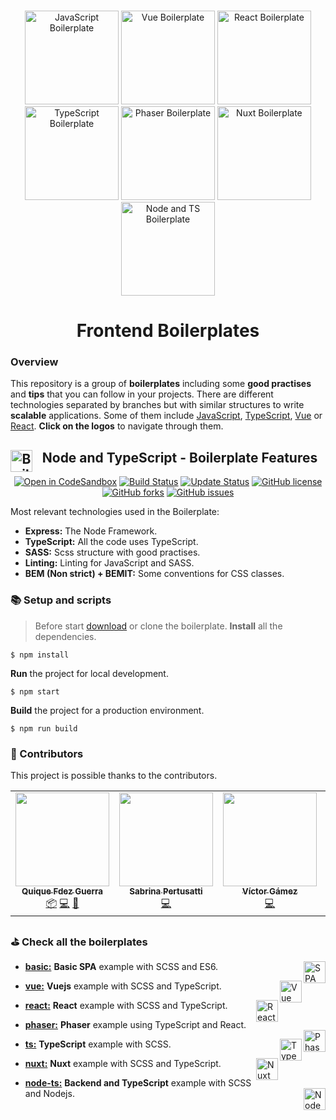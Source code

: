 <p align="center">
  <a id="logos" class="anchor" aria-hidden="true" href="#logos"></a><br/>
  <a href="https://github.com/CKGrafico/Frontend-Boilerplates/tree/basic#logos"><img src="https://raw.githubusercontent.com/CKGrafico/Frontend-Boilerplates/docs/resources/techs/spa-d.png" alt="JavaScript Boilerplate" width="150"></a>
  <a href="https://github.com/CKGrafico/Frontend-Boilerplates/tree/vue#logos"><img src="https://raw.githubusercontent.com/CKGrafico/Frontend-Boilerplates/docs/resources/techs/vue-d.png" alt="Vue Boilerplate" width="150"></a>
   <a href="https://github.com/CKGrafico/Frontend-Boilerplates/tree/react#logos"><img src="https://raw.githubusercontent.com/CKGrafico/Frontend-Boilerplates/docs/resources/techs/react-d.png" alt="React Boilerplate" width="150"></a>
  <a href="https://github.com/CKGrafico/Frontend-Boilerplates/tree/ts#logos"><img src="https://raw.githubusercontent.com/CKGrafico/Frontend-Boilerplates/docs/resources/techs/ts.png" alt="TypeScript Boilerplate" width="150"></a>
  <a href="https://github.com/CKGrafico/Frontend-Boilerplates/tree/phaser#logos"><img src="https://raw.githubusercontent.com/CKGrafico/Frontend-Boilerplates/docs/resources/techs/phaser-d.png" alt="Phaser Boilerplate" width="150"></a>
  <a href="https://github.com/CKGrafico/Frontend-Boilerplates/tree/nuxt#logos"><img src="https://raw.githubusercontent.com/CKGrafico/Frontend-Boilerplates/docs/resources/techs/nuxt-d.png" alt="Nuxt Boilerplate" width="150"></a>
   <a href="https://github.com/CKGrafico/Frontend-Boilerplates/tree/node-ts#logos"><img src="https://raw.githubusercontent.com/CKGrafico/Frontend-Boilerplates/docs/resources/techs/nodets.png" alt="Node and TS Boilerplate" width="150"></a>
</p>
<h1 align="center">Frontend Boilerplates</h1>

### Overview

This repository is a group of **boilerplates** including some **good practises** and **tips** that you can follow in your projects. There are different technologies separated by branches but with similar structures to write **scalable** applications. Some of them include [JavaScript](https://github.com/CKGrafico/Frontend-Boilerplates/tree/basic#logos), [TypeScript](https://github.com/CKGrafico/Frontend-Boilerplates/tree/ts#logos), [Vue](https://github.com/CKGrafico/Frontend-Boilerplates/tree/vue#logos) or [React](https://github.com/CKGrafico/Frontend-Boilerplates/tree/react#logos). **Click on the logos** to navigate through them.

<h2 align="center">Node and TypeScript - Boilerplate Features <img src="https://raw.githubusercontent.com/CKGrafico/Frontend-Boilerplates/docs/resources/techs/nodets.png" align="left" width="35" title="Boilerplate"></h2>

<p align="center">
  <a href="https://codesandbox.io/s/github/CKGrafico/Frontend-Boilerplates/tree/node-ts"><img src="https://img.shields.io/badge/CodeSandbox-template-blue?logo=codesandbox" alt="Open in CodeSandbox"></a>
  <a href="https://travis-ci.org/CKGrafico/Frontend-Boilerplates"><img src="https://travis-ci.org/CKGrafico/Frontend-Boilerplates.svg?branch=basic" alt="Build Status"></a>
  <a href="https://github.com/CKGrafico/Frontend-Boilerplates/releases"><img src="https://img.shields.io/badge/Update%20status-Frequently-brightgreen" alt="Update Status"></a>
  <a href="https://github.com/CKGrafico/Frontend-Boilerplates/blob/basic/LICENSE"><img src="https://img.shields.io/github/license/CKGrafico/Frontend-Boilerplates.svg" alt="GitHub license"></a>
  <a href="https://github.com/CKGrafico/Frontend-Boilerplates/network"><img src="https://img.shields.io/github/forks/CKGrafico/Frontend-Boilerplates.svg" alt="GitHub forks"></a>
  <a href=https://github.com/CKGrafico/Frontend-Boilerplates/issues"><img src="https://img.shields.io/github/issues/CKGrafico/Frontend-Boilerplates.svg" alt="GitHub issues"></a>
</p>

Most relevant technologies used in the Boilerplate:

- **Express:** The Node Framework.
- **TypeScript:** All the code uses TypeScript.
- **SASS:** Scss structure with good practises.
- **Linting:** Linting for JavaScript and SASS.
- **BEM (Non strict) + BEMIT:** Some conventions for CSS classes.

### 📚 Setup and scripts

> Before start [download](https://github.com/CKGrafico/Frontend-Boilerplates/archive/node-ts.zip) or clone the boilerplate.
> **Install** all the dependencies.

```shell
$ npm install
```

**Run** the project for local development.

```shell
$ npm start
```

**Build** the project for a production environment.

```shell
$ npm run build
```

### 🎩 Contributors

This project is possible thanks to the contributors.

<!-- ALL-CONTRIBUTORS-LIST:START - Do not remove or modify this section -->
<!-- prettier-ignore-start -->
<!-- markdownlint-disable -->
<table>
  <tr>
    <td align="center"><a href="http://CKgrafico.com"><img src="https://avatars1.githubusercontent.com/u/2048511?v=4" width="150px;" alt=""/><br /><sub><b>Quique Fdez Guerra</b></sub></a><br /><a href="#platform-ckgrafico" title="Packaging/porting to new platform">📦</a> <a href="https://github.com/CKGrafico/Frontend-Boilerplates/commits?author=ckgrafico" title="Code">💻</a> <a href="#tool-ckgrafico" title="Tools">🔧</a></td>
    <td align="center"><a href="https://github.com/spertusatti"><img src="https://avatars0.githubusercontent.com/u/25738279?v=4" width="150px;" alt=""/><br /><sub><b>Sabrina Pertusatti</b></sub></a><br /><a href="https://github.com/CKGrafico/Frontend-Boilerplates/commits?author=spertusatti" title="Code">💻</a></td>
    <td align="center"><a href="https://www.linkedin.com/in/victor-gamez/"><img src="https://avatars0.githubusercontent.com/u/14943217?v=4" width="150px;" alt=""/><br /><sub><b>Víctor Gámez</b></sub></a><br /><a href="https://github.com/CKGrafico/Frontend-Boilerplates/commits?author=VGamezz19" title="Code">💻</a></td>
    <td align="center"><a href="http://kryzh.com"><img src="https://avatars1.githubusercontent.com/u/2675648?v=4" width="150px;" alt=""/><br /><sub><b>Alex Kryzhanovskyy</b></sub></a><br /><a href="https://github.com/CKGrafico/Frontend-Boilerplates/commits?author=AlexKryzh" title="Code">💻</a></td>
    <td align="center"><a href="https://github.com/jcarloslr10"><img src="https://avatars0.githubusercontent.com/u/15978818?v=4" width="150px;" alt=""/><br /><sub><b>Juan Carlos</b></sub></a><br /><a href="https://github.com/CKGrafico/Frontend-Boilerplates/commits?author=jcarloslr10" title="Code">💻</a></td>
  </tr>
</table>

<!-- markdownlint-enable -->
<!-- prettier-ignore-end -->

<!-- ALL-CONTRIBUTORS-LIST:END -->

### ⛳️ Check all the boilerplates

- **[basic:](https://github.com/CKGrafico/Frontend-Boilerplates/tree/basic#logos)** **Basic SPA** example with SCSS and ES6. <img src="https://raw.githubusercontent.com/CKGrafico/Frontend-Boilerplates/docs/resources/techs/spa.png" align="right" width="35" title="SPA">

- **[vue:](https://github.com/CKGrafico/Frontend-Boilerplates/tree/vue#logos)** **Vuejs** example with SCSS and TypeScript. <img src="https://raw.githubusercontent.com/CKGrafico/Frontend-Boilerplates/docs/resources/techs/vue.png" align="right" width="35" title="Vue">

- **[react:](https://github.com/CKGrafico/Frontend-Boilerplates/tree/react#logos)** **React** example with SCSS and TypeScript. <img src="https://raw.githubusercontent.com/CKGrafico/Frontend-Boilerplates/docs/resources/techs/react.png" align="right" width="35" title="React">

- **[phaser:](https://github.com/CKGrafico/Frontend-Boilerplates/tree/phaser#logos)** **Phaser** example using TypeScript and React. <img src="https://raw.githubusercontent.com/CKGrafico/Frontend-Boilerplates/docs/resources/techs/phaser.png" align="right" width="35" title="Phaser">

- **[ts:](https://github.com/CKGrafico/Frontend-Boilerplates/tree/ts#logos)** **TypeScript** example with SCSS. <img src="https://raw.githubusercontent.com/CKGrafico/Frontend-Boilerplates/docs/resources/techs/ts.png" align="right" width="35" title="TypeScript">

- **[nuxt:](https://github.com/CKGrafico/Frontend-Boilerplates/tree/nuxt#logos)** **Nuxt** example with SCSS and TypeScript. <img src="https://raw.githubusercontent.com/CKGrafico/Frontend-Boilerplates/docs/resources/techs/nuxt.png" align="right" width="35" title="Nuxt">

- **[node-ts:](https://github.com/CKGrafico/Frontend-Boilerplates/tree/node-ts#logos)** **Backend and TypeScript** example with SCSS and Nodejs. <img src="https://raw.githubusercontent.com/CKGrafico/Frontend-Boilerplates/docs/resources/techs/nodets.png" align="right" width="35" title="Node with TypeScript">
